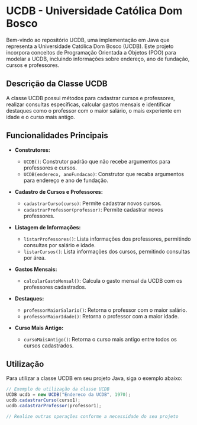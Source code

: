 # UCDB - Universidade Católica Dom Bosco

Bem-vindo ao repositório UCDB, uma implementação em Java que representa a Universidade Católica Dom Bosco (UCDB). Este projeto incorpora conceitos de Programação Orientada a Objetos (POO) para modelar a UCDB, incluindo informações sobre endereço, ano de fundação, cursos e professores.

## Descrição da Classe UCDB

A classe UCDB possui métodos para cadastrar cursos e professores, realizar consultas específicas, calcular gastos mensais e identificar destaques como o professor com o maior salário, o mais experiente em idade e o curso mais antigo.

## Funcionalidades Principais

- **Construtores:**
  - `UCDB()`: Construtor padrão que não recebe argumentos para professores e cursos.
  - `UCDB(endereco, anoFundacao)`: Construtor que recaba argumentos para endereço e ano de fundação.

- **Cadastro de Cursos e Professores:**
  - `cadastrarCurso(curso)`: Permite cadastrar novos cursos.
  - `cadastrarProfessor(professor)`: Permite cadastrar novos professores.

- **Listagem de Informações:**
  - `listarProfessores()`: Lista informações dos professores, permitindo consultas por salário e idade.
  - `listarCursos()`: Lista informações dos cursos, permitindo consultas por área.

- **Gastos Mensais:**
  - `calcularGastoMensal()`: Calcula o gasto mensal da UCDB com os professores cadastrados.

- **Destaques:**
  - `professorMaiorSalario()`: Retorna o professor com o maior salário.
  - `professorMaiorIdade()`: Retorna o professor com a maior idade.

- **Curso Mais Antigo:**
  - `cursoMaisAntigo()`: Retorna o curso mais antigo entre todos os cursos cadastrados.

## Utilização

Para utilizar a classe UCDB em seu projeto Java, siga o exemplo abaixo:

```java
// Exemplo de utilização da classe UCDB
UCDB ucdb = new UCDB("Endereco da UCDB", 1970);
ucdb.cadastrarCurso(curso1);
ucdb.cadastrarProfessor(professor1);

// Realize outras operações conforme a necessidade do seu projeto
